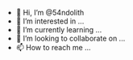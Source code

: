 - 👋 Hi, I’m @54ndolith
- 👀 I’m interested in ...
- 🌱 I’m currently learning ...
- 💞️ I’m looking to collaborate on ...
- 📫 How to reach me ...

<!---
54ndolith/54ndolith is a ✨ special ✨ repository because its `README.md` (this file) appears on your GitHub profile.
You can click the Preview link to take a look at your changes.
--->
